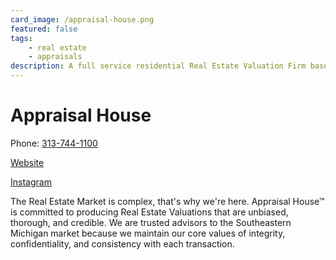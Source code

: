 ```yaml
---
card_image: /appraisal-house.png
featured: false
tags: 
    - real estate
    - appraisals
description: A full service residential Real Estate Valuation Firm based in Southeast Michigan. 
---
```


# Appraisal House

Phone: [313-744-1100](tel:313-744-1100)

[Website](https://www.theappraisalhouse.com/)

[Instagram](https://www.instagram.com/appraisalhouse/)

The Real Estate Market is complex, that's why we're here. Appraisal House™ is committed to producing Real Estate Valuations that are unbiased, thorough, and credible. We are trusted advisors to the Southeastern Michigan market because we maintain our core values of integrity, confidentiality, and consistency with each transaction.